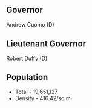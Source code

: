 ## Governor
Andrew Cuomo (D)
## Lieutenant Governor
Robert Duffy (D)

## Population

 * Total - 19,651,127
 * Density - 416.42/sq mi
